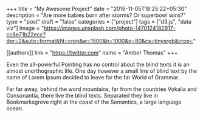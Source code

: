 +++
title = "My Awesome Project"
date = "2016-11-05T18:25:22+05:30"
description = "Are more babies born after storms? Or superbowl wins?"
type = "post"
draft = "false"
categories = ["project"]
tags = ["d3.js", "data viz"]
image = "https://images.unsplash.com/photo-1470124182917-cc6e71b22ecc?dpr=2&auto=format&fit=crop&w=1500&h=1000&q=80&cs=tinysrgb&crop="

[[authors]]
link = "https://twitter.com"
name = "Amber Thomas"
+++

Even the all-powerful Pointing has no control about the blind texts it is an almost unorthographic life. One day however a small line of blind text by the name of Lorem Ipsum decided to leave for the far World of Grammar.
<!--more-->

Far far away, behind the word mountains, far from the countries Vokalia and Consonantia, there live the blind texts. Separated they live in Bookmarksgrove right at the coast of the Semantics, a large language ocean.
